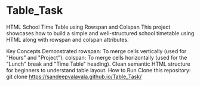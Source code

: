 # Table_Task
HTML School Time Table using Rowspan and Colspan
This project showcases how to build a simple and well-structured school timetable using HTML <table> along with rowspan and colspan attributes.

Key Concepts Demonstrated
rowspan: To merge cells vertically (used for "Hours" and "Project").
colspan: To merge cells horizontally (used for the "Lunch" break and "Time Table" heading).
Clean semantic HTML structure for beginners to understand table layout.
How to Run
Clone this repository:
git clone https://sandeepvalavala.github.io/Table_Task/
